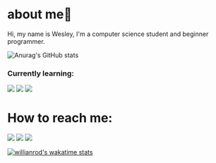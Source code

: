 # about me👋

Hi, my name is Wesley, I'm a computer science student and beginner programmer.

![Anurag's GitHub stats](https://github-readme-stats.vercel.app/api?username=aaquinowesley&show_icons=true&theme=vue-dark)

### Currently learning:
<img src= "https://img.shields.io/badge/Python-3776AB?style=for-the-badge&logo=python&logoColor=white">
<img src= "https://img.shields.io/badge/JavaScript-323330?style=for-the-badge&logo=javascript&logoColor=F7DF1E">
<img src="https://img.shields.io/badge/PHP-777BB4?style=for-the-badge&logo=php&logoColor=white">

# How to reach me:
[<img src = "https://img.shields.io/badge/instagram-%23E4405F.svg?&style=for-the-badge&logo=instagram&logoColor=white">](https://www.instagram.com/aaquinowesley/) 
[<img src="https://img.shields.io/badge/medium-%2312100E.svg?&style=for-the-badge&logo=medium&logoColor=white" />](https://medium.com/@aaquinowesley)  [<img src="https://img.shields.io/badge/linkedin-%230077B5.svg?&style=for-the-badge&logo=linkedin&logoColor=white" />](https://www.linkedin.com/in/wesleyaquino/)

[![willianrod's wakatime stats](https://github-readme-stats.vercel.app/api/wakatime?username=aaquinowesley)](https://github.com/anuraghazra/github-readme-stats)
